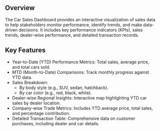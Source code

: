 ## Overview

The Car Sales Dashboard provides an interactive visualization of sales data to help stakeholders monitor performance, identify trends, and make data-driven decisions. It includes key performance indicators (KPIs), sales trends, dealer-wise performance, and detailed transaction records.

## Key Features
- Year-to-Date (YTD) Performance Metrics: Total sales, average price, and total cars sold.
- MTD (Month-to-Date) Comparisons: Track monthly progress against YTD data.
- Sales Breakdown:
  - By body style (e.g., SUV, sedan, hatchback).
  - By car color (e.g., red, black, white).
- Dealer-wise Regional Insights: Interactive map highlighting YTD car sales by dealer location.
- Company-wise Trade Metrics: Includes YTD average price, total sales, and percentage contribution.
- Detailed Transaction Table: Comprehensive data on customer purchases, including dealer and car details.
